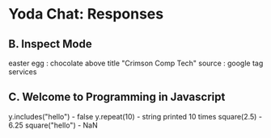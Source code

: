 Yoda Chat: Responses
================

B. Inspect Mode
---------------
easter egg : chocolate above title "Crimson Comp Tech"
source : google tag services

C. Welcome to Programming in Javascript
---------------------------------------
y.includes("hello") - false
y.repeat(10) - string printed 10 times
square(2.5) - 6.25
square("hello") - NaN